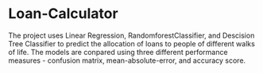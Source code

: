 # Loan-Calculator

The project uses Linear Regression, RandomforestClassifier, and Descision Tree Classifier to predict the allocation of loans to people of different walks of life. The models are conpared using three different performance measures - confusion matrix, mean-absolute-error, and accuracy score.

